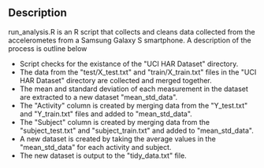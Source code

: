 ## Description

run_analysis.R is an R script that collects and cleans data collected from the accelerometes from a Samsung Galaxy S smartphone. A description of the process is outline below

* Script checks for the existance of the "UCI HAR Dataset" directory.
* The data from the "test/X_test.txt" and "train/X_train.txt" files in the "UCI HAR Dataset" directory are collected and merged together.
* The mean and standard deviation of each measurement in the dataset are extracted to a new dataset "mean_std_data".
* The "Activity" column is created by merging data from the "Y_test.txt" and "Y_train.txt" files and added to "mean_std_data".
* The "Subject" column is created by merging data from the "subject_test.txt" and "subject_train.txt" and added to "mean_std_data".
* A new dataset is created by taking the average values in the "mean_std_data" for each activity and subject.
* The new dataset is output to the "tidy_data.txt" file.

